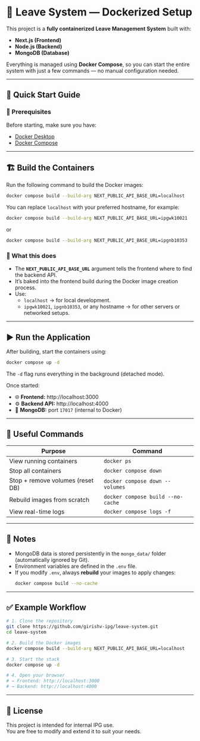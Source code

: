# 🏢 Leave System — Dockerized Setup

This project is a **fully containerized Leave Management System** built with:
- **Next.js (Frontend)**
- **Node.js (Backend)**
- **MongoDB (Database)**

Everything is managed using **Docker Compose**, so you can start the entire system with just a few commands — no manual configuration needed.

---

## 🚀 Quick Start Guide

### 🧩 Prerequisites
Before starting, make sure you have:
- [Docker Desktop](https://www.docker.com/products/docker-desktop/)
- [Docker Compose](https://docs.docker.com/compose/install/)

---

## 🏗️ Build the Containers

Run the following command to build the Docker images:

```bash
docker compose build --build-arg NEXT_PUBLIC_API_BASE_URL=localhost
```

You can replace `localhost` with your preferred hostname, for example:
```bash
docker compose build --build-arg NEXT_PUBLIC_API_BASE_URL=ipgwk10021
```
or
```bash
docker compose build --build-arg NEXT_PUBLIC_API_BASE_URL=ipgnb10353
```

### 🧠 What this does
- The **`NEXT_PUBLIC_API_BASE_URL`** argument tells the frontend where to find the backend API.
- It’s baked into the frontend build during the Docker image creation process.
- Use:
  - `localhost` → for local development.
  - `ipgwk10021`, `ipgnb10353`, or any hostname → for other servers or networked setups.

---

## ▶️ Run the Application

After building, start the containers using:

```bash
docker compose up -d
```

The `-d` flag runs everything in the background (detached mode).

Once started:
- 🌐 **Frontend:** http://localhost:3000  
- ⚙️ **Backend API:** http://localhost:4000  
- 💾 **MongoDB:** port `17017` (internal to Docker)

---

## 🧰 Useful Commands

| Purpose | Command |
|----------|----------|
| View running containers | `docker ps` |
| Stop all containers | `docker compose down` |
| Stop + remove volumes (reset DB) | `docker compose down --volumes` |
| Rebuild images from scratch | `docker compose build --no-cache` |
| View real-time logs | `docker compose logs -f` |

---

## 🧾 Notes

- MongoDB data is stored persistently in the `mongo_data/` folder (automatically ignored by Git).
- Environment variables are defined in the `.env` file.
- If you modify `.env`, always **rebuild** your images to apply changes:
  ```bash
  docker compose build --no-cache
  ```

---

## ✅ Example Workflow

```bash
# 1. Clone the repository
git clone https://github.com/girishv-ipg/leave-system.git
cd leave-system

# 2. Build the Docker images
docker compose build --build-arg NEXT_PUBLIC_API_BASE_URL=localhost

# 3. Start the stack
docker compose up -d

# 4. Open your browser
# → Frontend: http://localhost:3000
# → Backend: http://localhost:4000
```

---

## 📜 License
This project is intended for internal IPG use.  
You are free to modify and extend it to suit your needs.
